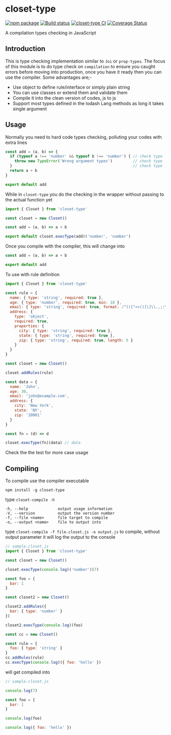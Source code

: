 # closet-type

[![npm package](https://img.shields.io/badge/npm-0.0.2-blue.svg)](https://www.npmjs.com/package/closet-type)
[![Build status](https://ci.appveyor.com/api/projects/status/weij73ekw2rak2j0/branch/main?svg=true)](https://ci.appveyor.com/project/syarul/closet/branch/main)
[![closet-type CI](https://github.com/syarul/closet/actions/workflows/main-ci.yml/badge.svg?branch=main)](https://github.com/syarul/closet/actions/workflows/main-ci.yml)
[![Coverage Status](https://coveralls.io/repos/github/syarul/closet/badge.svg?branch=main)](https://coveralls.io/github/syarul/closet?branch=main)

A compilation types checking in JavaScript

## Introduction

This is type checking implementation similar to `Joi` or `prop-types`. The focus of this module is to do type check on `compilation` to ensure you caught errors before moving into production, once you have it ready then you can use the compiler. Some advantages are;-

- Use object to define rule/interface or simply plain string
- You can use classes or extend them and validate them
- Compile it into the clean version of codes, js to js
- Support most types defined in the lodash Lang methods as long it takes single argument

## Usage

Normally you need to hard code types checking, polluting your codes with extra lines

```js
const add = (a, b) => {
  if (typeof a !== 'number' && typeof b !== 'number') { // check type
    throw new TypeError('Wrong argument types')         // check type
  }                                                     // check type
  return a + b
}

export default add
```

While in `closet-type` you do the checking in the wrapper without passing to the actual function yet
```js
import { Closet } from 'closet-type'

const closet = new Closet()

const add = (a, b) => a + b

export default closet.execType(add)('number', 'number')
```

Once you compile with the compiler, this will change into
```js
const add = (a, b) => a + b

export default add
```

To use with rule definition

```js
import { Closet } from 'closet-type'

const rule = {
  name: { type: 'string', required: true },
  age: { type: 'number', required: true, min: 18 },
  email: { type: 'string', required: true, format: /^(([^<>()[\]\\.,;:\s@"]+(\.[^<>()[\]\\.,;:\s@"]+)*)|(".+"))@((\[[0-9]{1,3}\.[0-9]{1,3}\.[0-9]{1,3}\.[0-9]{1,3}\])|(([a-zA-Z\-0-9]+\.)+[a-zA-Z]{2,}))$/ },
  address: {
    type: 'object',
    required: true,
    properties: {
      city: { type: 'string', required: true },
      state: { type: 'string', required: true },
      zip: { type: 'string', required: true, length: 5 }
    }
  }
}

const closet = new Closet()

closet.addRules(rule)

const data = {
  name: 'John',
  age: 30,
  email: 'john@example.com',
  address: {
    city: 'New York',
    state: 'NY',
    zip: '10001'
  }
}

const fn = (d) => d

closet.execType(fn)(data) // data
```

Check the the test for more case usage

## Compiling

To compile use the compiler executable

`npm install -g closet-type`

type `closet-compile -h`

    -h, --help             output usage information
    -V, --version          output the version number
    -f, --file <name>      file target to compile
    -o, --output <name>    file to output into

type `closet-compile -f file.closet.js -o output.js` to compile, without output parameter it will log the output to the console

```js
// sample.closet.js
import { Closet } from 'closet-type'

const closet = new Closet()

closet.execType(console.log)('number')(7)

const foo = {
  bar: 1
}

const closet2 = new Closet()

closet2.addRules({
  bar: { type: 'number' }
})

closet2.execType(console.log)(foo)

const cc = new Closet()

const rule = {
  foo: { type: 'string' }
}
cc.addRules(rule)
cc.execType(console.log)({ foo: 'hello' })
```

will get compiled into
```js
// sample.closet.js

console.log(7)

const foo = {
  bar: 1
}

console.log(foo)

console.log({ foo: 'hello' })
```
